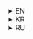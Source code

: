 <details>
  <summary>EN</summary>
  
  ### XVec
  Custom string class implementation with basic methods.

</details>

<details>
  <summary>KR</summary>
  
  ### XVec
  기본적인 메소드를 가지고있는 커스텀 string 클래스입니다.
    
</details>

<details>
  <summary>RU</summary>
  
  ### XVec
  Кастомный класс строки с базовыми методами.
    
</details>
